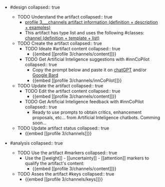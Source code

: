 
- #design
   collapsed:: true
  - TODO Understand the artifact
    collapsed:: true
    - [profile 3___channels artifact information (definition + description + examples)](https://go.innbok.com/#/page/innBoK%2Fprofile-%28id%29%2Fchannels%2Finfo)
    - This artifact has type list and uses the following #classes: [channel (definition + template + list)](https://go.innbok.com/#/page/innBoK%2Fclass%2Fchannel)
  - TODO Create the artifact
     collapsed:: true
    - TODO Ideate #artifact content
      collapsed:: true
      - {{embed [[profile 3/channels/content]]}}
    - TODO Get Artificial Inteligence suggestions with #innCoPilot
      collapsed:: true
      - Copy the prompt below and paste it on [chatGPT](https://chat.openai.com) and/or [Google Bard](https://bard.google.com/chat)
      - {{embed [[profile 3/channels/innCoPilot]]}}
  - TODO Update the artifact
    collapsed:: true
    - TODO Edit the artifact content
     collapsed:: true
      - {{embed [[profile 3/channels/content]]}}
    - TODO Get Artificial Inteligence feedback with #innCoPilot
      collapsed:: true
      - Ready to use prompts to obtain critics, enhancement proposals, etc... from Artificial Inteligence chatbots. Comming soon...
  - TODO Update artifact status
    collapsed:: true
    - {{embed [[profile 3/channels]]}}


- #analysis
  collapsed:: true
  - TODO Use the artifact #markers
    collapsed:: true
    - Use the [[weight]] - [[uncertainty]] - [[attention]] markers to qualify the artifact's content:
      - {{embed [[profile 3/channels/content]]}}
  - TODO Asses the artifact #keys
    collapsed:: true
    - {{embed [[profile 3/channels/keys]]}}



